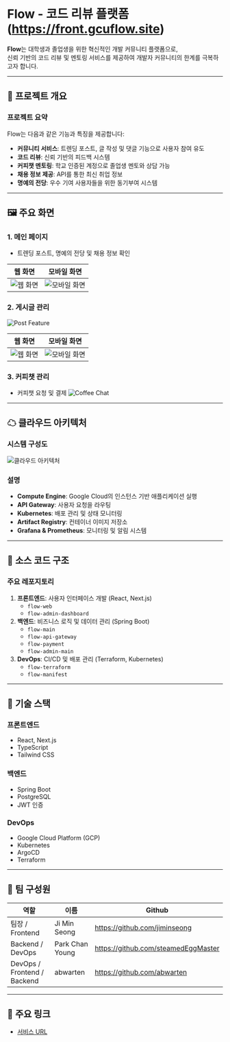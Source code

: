 # Flow - 코드 리뷰 플랫폼 (https://front.gcuflow.site)

**Flow**는 대학생과 졸업생을 위한 혁신적인 개발 커뮤니티 플랫폼으로,<br/> 신뢰 기반의 코드 리뷰 및 멘토링 서비스를 제공하여 개발자 커뮤니티의 한계를 극복하고자 합니다.

---

## 📌 프로젝트 개요

### 프로젝트 요약
Flow는 다음과 같은 기능과 특징을 제공합니다:
- **커뮤니티 서비스**: 트렌딩 포스트, 글 작성 및 댓글 기능으로 사용자 참여 유도
- **코드 리뷰**: 신뢰 기반의 피드백 시스템
- **커피챗 멘토링**: 학교 인증된 계정으로 졸업생 멘토와 상담 가능
- **채용 정보 제공**: API를 통한 최신 취업 정보
- **명예의 전당**: 우수 기여 사용자들을 위한 동기부여 시스템

---

## 🖼 주요 화면

### 1. 메인 페이지
- 트렌딩 포스트, 명예의 전당 및 채용 정보 확인

| 웹 화면                               | 모바일 화면                           |
|---------------------------------------|---------------------------------------|
| ![웹 화면](https://github.com/user-attachments/assets/13133192-5af3-4f00-8d43-dbf46d7c8a8c) | ![모바일 화면](https://github.com/user-attachments/assets/79dc4205-e429-4c42-a249-32382237888c) |



### 2. 게시글 관리
![Post Feature](https://github.com/user-attachments/assets/c422c3fd-5310-4545-a56b-da4656f2aafe)

| 웹 화면                               | 모바일 화면                           |
|---------------------------------------|---------------------------------------|
| ![웹 화면](https://github.com/user-attachments/assets/36d1f2fa-fad7-4bba-8e3a-3d3d4f26056c) | ![모바일 화면](https://github.com/user-attachments/assets/3bb4f78b-c611-4a2e-ab46-26f7ae6ce6a3) |

### 3. 커피챗 관리
- 커피챗 요청 및 결제
![Coffee Chat](https://github.com/user-attachments/assets/36d1f2fa-fad7-4bba-8e3a-3d3d4f26056c)

---

## ☁ 클라우드 아키텍처

### 시스템 구성도
![클라우드 아키텍처](https://media-cdn.atlassian.com/file/754afe90-adeb-459a-ab94-53f077342b60/image/cdn?allowAnimated=true&client=daef7aef-6c7c-4794-85da-f8155ef1605d&collection=contentId-557076&height=390&max-age=2592000&mode=full-fit&source=mediaCard&token=eyJhbGciOiJIUzI1NiJ9.eyJpc3MiOiJkYWVmN2FlZi02YzdjLTQ3OTQtODVkYS1mODE1NWVmMTYwNWQiLCJhY2Nlc3MiOnsidXJuOmZpbGVzdG9yZTpjb2xsZWN0aW9uOmNvbnRlbnRJZC01NTcwNzYiOlsicmVhZCJdfSwiZXhwIjoxNzM1MDQ2ODkwLCJuYmYiOjE3MzUwNDQwMTB9.zCxi5Xl_PK4Ww2l-ko7R0GRjNCjTAwuJ2Kb3lOM5gQs&width=760)

### 설명
- **Compute Engine**: Google Cloud의 인스턴스 기반 애플리케이션 실행
- **API Gateway**: 사용자 요청을 라우팅
- **Kubernetes**: 배포 관리 및 상태 모니터링
- **Artifact Registry**: 컨테이너 이미지 저장소
- **Grafana & Prometheus**: 모니터링 및 알림 시스템

---

## 📂 소스 코드 구조

### 주요 레포지토리
1. **프론트엔드**: 사용자 인터페이스 개발 (React, Next.js)
   - `flow-web`
   - `flow-admin-dashboard`
2. **백엔드**: 비즈니스 로직 및 데이터 관리 (Spring Boot)
   - `flow-main`
   - `flow-api-gateway`
   - `flow-payment`
   - `flow-admin-main`
3. **DevOps**: CI/CD 및 배포 관리 (Terraform, Kubernetes)
   - `flow-terraform`
   - `flow-manifest`

---

## 🔧 기술 스택

### 프론트엔드
- React, Next.js
- TypeScript
- Tailwind CSS

### 백엔드
- Spring Boot
- PostgreSQL
- JWT 인증

### DevOps
- Google Cloud Platform (GCP)
- Kubernetes
- ArgoCD
- Terraform

---

## 👥 팀 구성원

| 역할                | 이름       | Github                      |
|---------------------|-----------|----------------------------|
| 팀장 / Frontend   | Ji Min Seong    | https://github.com/jiminseong    |
| Backend / DevOps        | Park Chan Young    | https://github.com/steamedEggMaster   |
| DevOps / Frontend / Backend      | abwarten    | https://github.com/abwarten      |

---

## 🔗 주요 링크
- [서비스 URL](https://front.gcuflow.site)


